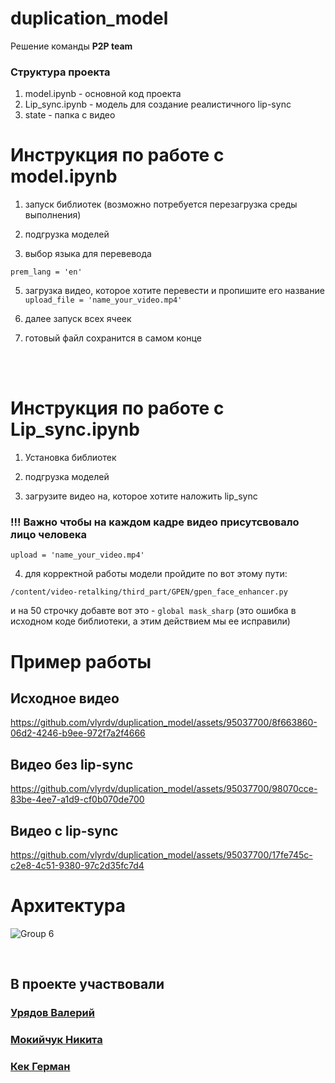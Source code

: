 # duplication_model


Решение команды **P2P team**

### Структура проекта

1. model.ipynb - основной код проекта
2. Lip_sync.ipynb - модель для создание реалистичного lip-sync
3. state - папка с видео



# Инструкция по работе с model.ipynb

1. запуск библиотек (возможно потребуется перезагрузка среды выполнения)

2. подгрузка моделей

3. выбор языка для перевевода
   
```prem_lang = 'en'```

5. загрузка видео, которое хотите перевести и пропишите его название
```upload_file = 'name_your_video.mp4' ```

6. далее запуск всех ячеек

7. готовый файл сохранится в самом конце

<br /><br />

# Инструкция по работе с Lip_sync.ipynb

1. Установка библиотек

2. подгрузка моделей

3. загрузите видео на, которое хотите наложить lip_sync

<h3>!!! Важно чтобы на каждом кадре видео присутсвовало лицо человека</h3>

```upload = 'name_your_video.mp4' ```

4. для корректной работы модели пройдите по вот этому пути:
   
```/content/video-retalking/third_part/GPEN/gpen_face_enhancer.py ```

и на 50 строчку добавте вот это -
```global mask_sharp```
(это ошибка в исходном коде библиотеки, а этим действием мы ее исправили)

# Пример работы


<h2> Исходное видео</h2>

https://github.com/vlyrdv/duplication_model/assets/95037700/8f663860-06d2-4246-b9ee-972f7a2f4666

<h2> Видео без lip-sync </h2>

https://github.com/vlyrdv/duplication_model/assets/95037700/98070cce-83be-4ee7-a1d9-cf0b070de700

<h2> Видео с lip-sync </h2>

https://github.com/vlyrdv/duplication_model/assets/95037700/17fe745c-c2e8-4c51-9380-97c2d35fc7d4

# Архитектура
![Group 6](https://github.com/vlyrdv/duplication_model/assets/95037700/0ce6d5da-be9c-4f01-9247-61931411e233)



<br>
<h2>В проекте участвовали </h2>
<h3><a href="https://github.com/vlyrdv">Урядов Валерий</a></h3>
<h3><a href="https://github.com/abrikosmna">Мокийчук Никита</a></h3>
<h3><a href="https://github.com/GermanKek-lab">Кек Герман</a></h3>
